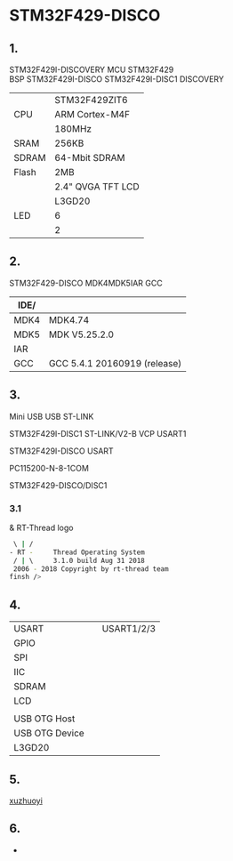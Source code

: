 # STM32F429-DISCO

## 1. 

STM32F429I-DISCOVERY  MCU STM32F429  
 BSP  STM32F429I-DISCO  STM32F429I-DISC1  DISCOVERY 



|  |  |
| -- | -- |
|| STM32F429ZIT6 |
|CPU| ARM Cortex-M4F |
|| 180MHz |
| SRAM| 256KB |
| SDRAM| 64-Mbit SDRAM |
| Flash| 2MB |
|| 2.4" QVGA TFT LCD|
|| L3GD20 |
|LED| 6  |
|| 2  |

## 2. 

STM32F429-DISCO  MDK4MDK5IAR  GCC 

| IDE/ |                    |
| ---------- | ---------------------------- |
| MDK4       | MDK4.74                      |
| MDK5       | MDK V5.25.2.0                |
| IAR        |                         |
| GCC        | GCC 5.4.1 20160919 (release) |

## 3. 

 Mini USB  USB ST-LINK 

STM32F429I-DISC1  ST-LINK/V2-B VCP  USART1 

 STM32F429I-DISCO  USART 

PC115200-N-8-1COM

STM32F429-DISCO/DISC1 

### 3.1 

 &  RT-Thread  logo 

```bash
 \ | /
- RT -     Thread Operating System
 / | \     3.1.0 build Aug 31 2018
 2006 - 2018 Copyright by rt-thread team
finsh />

```

## 4. 

|  |   |    |
| ------ | ----  | :------:  |
| USART |  | USART1/2/3 |
| GPIO |  |  |
| SPI |  |  |
| IIC |  |  |
| SDRAM |  | |
| LCD |  |  |
|  |  |  |
| USB OTG Host|  |  |
| USB OTG Device|  | |
| L3GD20 |  | |



## 5. 

[xuzhuoyi](https://github.com/xuzhuoyi)

## 6. 

* [](https://www.st.com/content/st_com/en/products/evaluation-tools/product-evaluation-tools/mcu-eval-tools/stm32-mcu-eval-tools/stm32-mcu-discovery-kits/32f429idiscovery.html)
